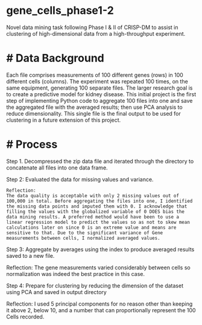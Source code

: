 # gene_cells_phase1-2

Novel data mining task following Phase I &amp; II of CRISP-DM to assist in clustering of high-dimensional data from a high-throughput experiment.

# # Data Background
Each file comprises measurements of 100 different genes (rows) in 100 different cells (columns). The experiment was repeated 100 times, on the same equipment, generating 100 separate files. The larger research goal is to create a predictive model for kidney disease. This initial project is the first step of implementing Python code to aggregate 100 files into one and save the aggregated file with the averaged results; then use PCA analysis to reduce dimensionality. This single file is the final output to be used for clustering in a future extension of this project. 

# # Process

Step 1. Decompressed the zip data file and iterated through the directory to concatenate all files into one data frame. 

Step 2: Evaluated the data for missing values and variance.

    Reflection:
    The data quality is acceptable with only 2 missing values out of 100,000 in total. Before aggregating the files into one, I identified the missing data points and imputed them with 0. I acknowledge that filling the values with the globalized variable of 0 DOES bias the data mining results. A preferred method would have been to use a linear regression model to predict the values so as not to skew mean calculations later on since 0 is an extreme value and means are sensitive to that. Due to the significant variance of Gene measurements between cells, I normalized averaged values.
    
Step 3: Aggregate by averages using the index to produce averaged results saved to a new file. 

  Reflection:
  The gene measurements varied considerably between cells so normalization was indeed the best practice in this case.

Step 4: Prepare for clustering by reducing the dimension of the dataset using PCA and saved in output directory

  Reflection:
  I used 5 principal components for no reason other than keeping it above 2, below 10, and a number that can proportionally represent the 100 Cells recorded. 
  
  
  

